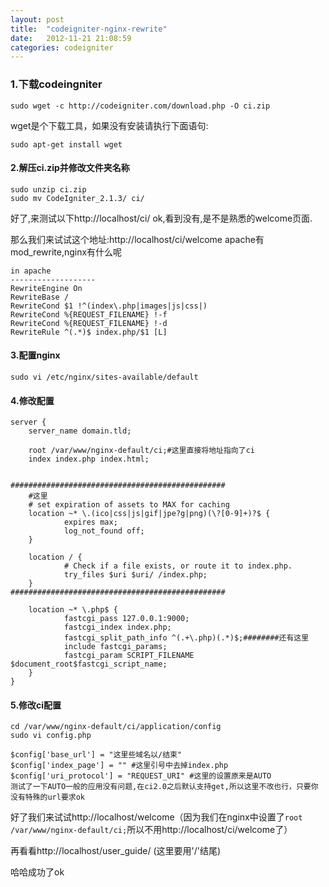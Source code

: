 ```yaml
---
layout: post
title:  "codeigniter-nginx-rewrite"
date:   2012-11-21 21:08:59
categories: codeigniter
---
```


### 1.下载codeingniter

	sudo wget -c http://codeigniter.com/download.php -O ci.zip

wget是个下载工具，如果没有安装请执行下面语句:

	sudo apt-get install wget

#### 2.解压ci.zip并修改文件夹名称

	sudo unzip ci.zip
	sudo mv CodeIgniter_2.1.3/ ci/

好了,来测试以下http://localhost/ci/
ok,看到没有,是不是熟悉的welcome页面.

那么我们来试试这个地址:http://localhost/ci/welcome
apache有mod_rewrite,nginx有什么呢
	
	in apache
	-------------------
	RewriteEngine On
	RewriteBase /
	RewriteCond $1 !^(index\.php|images|js|css|)
	RewriteCond %{REQUEST_FILENAME} !-f
	RewriteCond %{REQUEST_FILENAME} !-d
	RewriteRule ^(.*)$ index.php/$1 [L]

#### 3.配置nginx
	sudo vi /etc/nginx/sites-available/default

#### 4.修改配置

	server {
        server_name domain.tld;
 
        root /var/www/nginx-default/ci;#这里直接将地址指向了ci
        index index.php index.html;
 
        
    ################################################
        #这里
        # set expiration of assets to MAX for caching
        location ~* \.(ico|css|js|gif|jpe?g|png)(\?[0-9]+)?$ {
                expires max;
                log_not_found off;
        }

        location / {
                # Check if a file exists, or route it to index.php.
                try_files $uri $uri/ /index.php;
        }
    ################################################

        location ~* \.php$ {
                fastcgi_pass 127.0.0.1:9000;
                fastcgi_index index.php;
                fastcgi_split_path_info ^(.+\.php)(.*)$;########还有这里
                include fastcgi_params;
                fastcgi_param SCRIPT_FILENAME $document_root$fastcgi_script_name;
        }
	}

#### 5.修改ci配置
	cd /var/www/nginx-default/ci/application/config
	sudo vi config.php

    $config['base_url'] = "这里些域名以/结束"
    $config['index_page'] = "" #这里引号中去掉index.php
    $config['uri_protocol'] = "REQUEST_URI" #这里的设置原来是AUTO
    测试了一下AUTO一般的应用没有问题,在ci2.0之后默认支持get,所以这里不改也行，只要你没有特殊的url要求ok

好了我们来试试http://localhost/welcome（因为我们在nginx中设置了`root /var/www/nginx-default/ci;`所以不用http://localhost/ci/welcome了）

再看看http://localhost/user_guide/  (这里要用'/'结尾)

哈哈成功了ok
